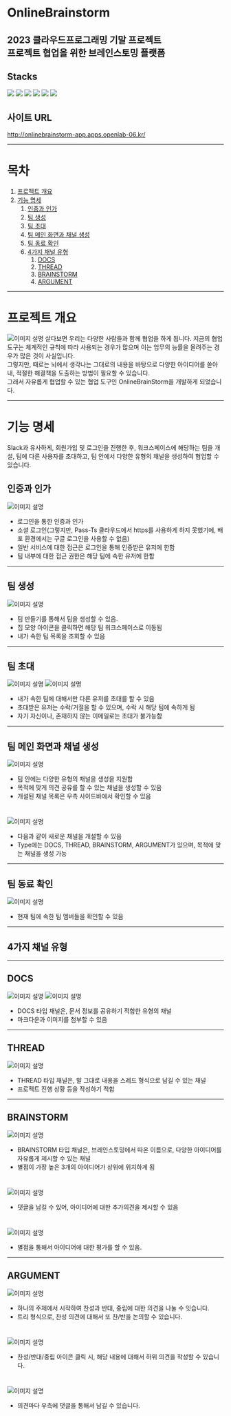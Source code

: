 # OnlineBrainstorm
2023 클라우드프로그래밍 기말 프로젝트   
프로젝트 협업을 위한 브레인스토밍 플랫폼
---

## Stacks

<div>
   <img src="https://img.shields.io/badge/django-092E20?style=for-the-badge&logo=django&logoColor=white">
   <img src="https://img.shields.io/badge/html5-E34F26?style=for-the-badge&logo=html5&logoColor=white">
   <img src="https://img.shields.io/badge/css-1572B6?style=for-the-badge&logo=css3&logoColor=white">
   <img src="https://img.shields.io/badge/javascript-F7DF1E?style=for-the-badge&logo=javascript&logoColor=black">
   <img src="https://img.shields.io/badge/bootstrap-512BD4?style=for-the-badge&logo=bootstrap&logoColor=black">
   <img src="https://img.shields.io/badge/paas-339933?style=for-the-badge&logo=paas&logoColor=black">
</div>


## 사이트 URL
http://onlinebrainstorm-app.apps.openlab-06.kr/

---

# 목차

1. [프로젝트 개요](#프로젝트-개요)
2. [기능 명세](#기능-명세)
   1. [인증과 인가](#인증과-인가)
   2. [팀 생성](#팀-생성)
   3. [팀 초대](#팀-초대)
   4. [팀 메인 화면과 채널 생성](#팀-메인-화면과-채널-생성)
   5. [팀 동료 확인](#팀-동료-확인)
   6. [4가지 채널 유형](#4가지-채널-유형)
      1. [DOCS](#DOCS)
      2. [THREAD](#THREAD)
      3. [BRAINSTORM](#BRAINSTORM)
      4. [ARGUMENT](#ARGUMENT)

---

# 프로젝트 개요
![이미지 설명](./readme/1.png)
살다보면 우리는 다양한 사람들과 함께 협업을 하게 됩니다. 지금의 협업 도구는 체계적인 규칙에 따라 사용되는 경우가 많으며 이는 업무의 능률을 올려주는 경우가 많은 것이 사실입니다.   
그렇지만, 때로는 뇌에서 생각나는 그대로의 내용을 바탕으로 다양한 아이디어를 쏟아내, 적절한 해결책을 도출하는 방법이 필요할 수 있습니다.    
그래서 자유롭게 협업할 수 있는 협업 도구인 OnlineBrainStorm을 개발하게 되었습니다.  

--------

# 기능 명세
Slack과 유사하게, 회원가입 및 로그인을 진행한 후, 워크스페이스에 해당하는 팀을 개설, 팀에 다른 사용자를 초대하고, 팀 안에서 다양한 유형의 채널을 생성하여 협업할 수 있습니다.

## 인증과 인가
![이미지 설명](./readme/2.png)
- 로그인을 통한 인증과 인가
- 소셜 로그인(그렇지만, Pass-Ts 클라우드에서 https를 사용하게 하지 못했기에, 배포 환경에서는 구글 로그인을 사용할 수 없음)
- 일반 서비스에 대한 접근은 로그인을 통해 인증받은 유저에 한함
- 팀 내부에 대한 접근 권한은 해당 팀에 속한 유저에 한함

---

## 팀 생성
![이미지 설명](./readme/3.png)
- 팀 만들기를 통해서 팀을 생성할 수 있음.
- 집 모양 아이콘을 클릭하면 해당 팀 워크스페이스로 이동됨
- 내가 속한 팀 목록을 조회할 수 있음

--- 

## 팀 초대
![이미지 설명](./readme/4.png)
![이미지 설명](./readme/5.png)
- 내가 속한 팀에 대해서만 다른 유저를 초대를 할 수 있음
- 초대받은 유저는 수락/거절을 할 수 있으며, 수락 시 해당 팀에 속하게 됨
- 자기 자신이나, 존재하지 않는 이메일로는 초대가 불가능함

---

## 팀 메인 화면과 채널 생성
![이미지 설명](./readme/6.png)
- 팀 안에는 다양한 유형의 채널을 생성을 지원함
- 목적에 맞게 의견 공유를 할 수 있는 채널을 생성할 수 있음
- 개설된 채널 목록은 우측 사이드바에서 확인할 수 있음   
# 
![이미지 설명](./readme/7.png)
- 다음과 같이 새로운 채널을 개설할 수 있음
- Type에는 DOCS, THREAD, BRAINSTORM, ARGUMENT가 있으며, 목적에 맞는 채널을 생성 가능

---

## 팀 동료 확인

![이미지 설명](./readme/8.png)
- 현재 팀에 속한 팀 멤버들을 확인할 수 있음

---

## 4가지 채널 유형

---

## DOCS
![이미지 설명](./readme/9.png)
![이미지 설명](./readme/10.png)
- DOCS 타입 채널은, 문서 정보를 공유하기 적합한 유형의 채널
- 마크다운과 이미지를 첨부할 수 있음

---

## THREAD
![이미지 설명](./readme/11.png)
- THREAD 타입 채널은, 말 그대로 내용을 스레드 형식으로 남길 수 있는 채널
- 프로젝트 진행 상황 등을 작성하기 적합

---

## BRAINSTORM
![이미지 설명](./readme/12.png)
- BRAINSTORM 타입 채널은, 브레인스토밍에서 따온 이름으로, 다양한 아이디어를 자유롭게 제시할 수 있는 채널
- 별점이 가장 높은 3개의 아이디어가 상위에 위치하게 됨
#
![이미지 설명](./readme/13.png)
- 댓글을 남길 수 있어, 아이디어에 대한 추가의견을 제시할 수 있음 
#
![이미지 설명](./readme/14.png)
- 별점을 통해서 아이디어에 대한 평가를 할 수 있음.
---

## ARGUMENT
![이미지 설명](./readme/15.png)
- 하나의 주제에서 시작하여 찬성과 반대, 중립에 대한 의견을 나눌 수 잇습니다.
- 트리 형식으로, 찬성 의견에 대해서 또 찬/반을 논의할 수 있습니다.
#
![이미지 설명](./readme/16.png)
- 찬성/반대/중립 아이콘 클릭 시, 해당 내용에 대해서 하위 의견을 작성할 수 있습니다.
#
![이미지 설명](./readme/17.png)
- 의견마다 우측에 댓글을 통해서 남길 수 있습니다.
